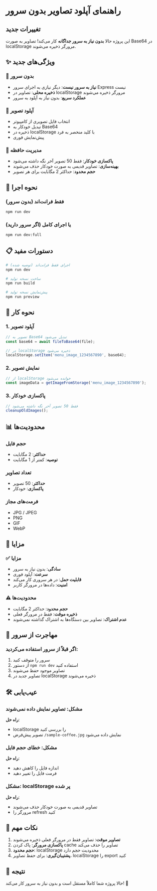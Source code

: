 # راهنمای آپلود تصاویر بدون سرور

## تغییرات جدید

این پروژه حالا **بدون نیاز به سرور جداگانه** کار می‌کند! تصاویر به صورت Base64 در localStorage مرورگر ذخیره می‌شوند.

## ✨ ویژگی‌های جدید

### 🚀 بدون سرور
- **نیاز به سرور نیست**: دیگر نیازی به اجرای سرور Express نیست
- **ذخیره محلی**: تصاویر در localStorage مرورگر ذخیره می‌شوند
- **عملکرد سریع**: بدون نیاز به آپلود به سرور

### 📸 آپلود تصویر
- انتخاب فایل تصویری از کامپیوتر
- تبدیل خودکار به Base64
- ذخیره در localStorage با کلید منحصر به فرد
- پیش‌نمایش فوری

### 🧹 مدیریت حافظه
- **پاکسازی خودکار**: فقط 50 تصویر آخر نگه داشته می‌شود
- **بهینه‌سازی**: تصاویر قدیمی به صورت خودکار حذف می‌شوند
- **حجم محدود**: حداکثر 2 مگابایت برای هر تصویر

## 🚀 نحوه اجرا

### فقط فرانت‌اند (بدون سرور)
```bash
npm run dev
```

### یا اجرای کامل (اگر سرور دارید)
```bash
npm run dev:full
```

## 📋 دستورات مفید

```bash
# اجرای فقط فرانت‌اند (توصیه شده)
npm run dev

# ساخت نسخه تولید
npm run build

# پیش‌نمایش نسخه تولید
npm run preview
```

## 🔧 نحوه کار

### 1. آپلود تصویر
```javascript
// تصویر به Base64 تبدیل می‌شود
const base64 = await fileToBase64(file);

// در localStorage ذخیره می‌شود
localStorage.setItem('menu_image_1234567890', base64);
```

### 2. نمایش تصویر
```javascript
// از localStorage خوانده می‌شود
const imageData = getImageFromStorage('menu_image_1234567890');
```

### 3. پاکسازی خودکار
```javascript
// فقط 50 تصویر آخر نگه داشته می‌شود
cleanupOldImages();
```

## 📊 محدودیت‌ها

### حجم فایل
- **حداکثر**: 2 مگابایت
- **توصیه**: کمتر از 1 مگابایت

### تعداد تصاویر
- **حداکثر**: 50 تصویر
- **پاکسازی**: خودکار

### فرمت‌های مجاز
- JPG / JPEG
- PNG
- GIF
- WebP

## 🎯 مزایا

### ✅ مزایا
- **سادگی**: بدون نیاز به سرور
- **سرعت**: آپلود فوری
- **قابلیت حمل**: در هر سروری کار می‌کند
- **امنیت**: داده‌ها در مرورگر کاربر

### ⚠️ محدودیت‌ها
- **حجم محدود**: حداکثر 2 مگابایت
- **ذخیره موقت**: فقط در مرورگر فعلی
- **عدم اشتراک**: تصاویر بین دستگاه‌ها به اشتراک گذاشته نمی‌شوند

## 🔄 مهاجرت از سرور

### اگر قبلاً از سرور استفاده می‌کردید:
1. سرور را متوقف کنید
2. از دستور `npm run dev` استفاده کنید
3. تصاویر موجود حفظ می‌شوند
4. تصاویر جدید در localStorage ذخیره می‌شوند

## 🛠️ عیب‌یابی

### مشکل: تصاویر نمایش داده نمی‌شوند
**راه حل**: 
- localStorage را بررسی کنید
- تصویر پیش‌فرض `/sample-coffee.jpg` نمایش داده می‌شود

### مشکل: خطای حجم فایل
**راه حل**: 
- اندازه فایل را کاهش دهید
- فرمت فایل را تغییر دهید

### مشکل: localStorage پر شده
**راه حل**: 
- تصاویر قدیمی به صورت خودکار حذف می‌شوند
- مرورگر را refresh کنید

## 📝 نکات مهم

1. **تصاویر موقت**: تصاویر فقط در مرورگر فعلی ذخیره می‌شوند
2. **پاکسازی مرورگر**: پاک کردن cache تصاویر را حذف می‌کند
3. **حجم محدود**: localStorage محدودیت حجم دارد
4. **پشتیبان‌گیری**: برای حفظ تصاویر، localStorage را export کنید

## 🎉 نتیجه

حالا پروژه شما کاملاً مستقل است و بدون نیاز به سرور کار می‌کند! 🚀 